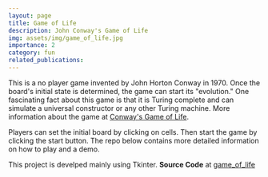 ```yaml
---
layout: page
title: Game of Life
description: John Conway's Game of Life
img: assets/img/game_of_life.jpg
importance: 2
category: fun
related_publications:
---
```


This is a no player game invented by John Horton Conway in 1970. Once the board's initial state is determined, the game can start its "evolution." One fascinating fact about this game is that it is Turing complete and can simulate a universal constructor or any other Turing machine. More information about the game at [Conway's Game of Life](https://en.wikipedia.org/wiki/Conway%27s_Game_of_Life).

Players can set the initial board by clicking on cells. Then start the game by clicking the start button. The repo below contains more detailed information on how to play and a demo.

This project is develped mainly using Tkinter.  **Source Code** at [game_of_life](https://github.com/Yunhao-Luo/game_of_life)